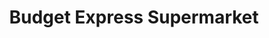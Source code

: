 ---
title: "Budget Express Supermarket"
url: /karachi/budget-express-supermarket/
shop: Supermarkt
---